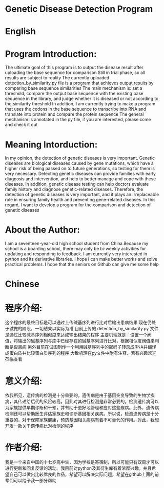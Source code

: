 #   Genetic Disease Detection Program


# English
# Program Introduction: 
The ultimate goal of this program is to output the disease result after uploading the base sequence for comparison
Still in trial phase, so all results are subject to reality
The currently uploaded detection_by_similarity.py file is a program that achieves output results by comparing base sequence similarities
The main mechanism is: set a threshold, compare the output base sequence with the existing base sequence in the library, and judge whether it is diseased or not according to the similarity threshold
In addition, I am currently trying to make a program that uses the codons in the base sequence to transcribe into RNA and translate into protein and compare the protein sequence
The general mechanism is annotated in the py file, if you are interested, please come and check it out

# Meaning Intorduction: 
In my opinion, the detection of genetic diseases is very important. Genetic diseases are biological diseases caused by gene mutations, which have a higher risk of being passed on to future generations, so testing for them is very necessary. Detecting genetic diseases can provide families with early diagnosis and intervention, and help to better manage and cope with these diseases. In addition, genetic disease testing can help doctors evaluate family history and diagnose genetic-related diseases. Therefore, the detection of genetic diseases is very important, and it plays an irreplaceable role in ensuring family health and preventing gene-related diseases. In this regard, I want to develop a program for the comparison and detection of genetic diseases

# About the Author: 
I am a seventeen-year-old high school student from China.Because my school is a boarding school, there may only be bi-weekly activities for updating and responding to feedback. I am currently very interested in python and its derivative libraries. I hope I can make better works and solve practical problems. I hope that the seniors on Github can give me some help

# Chinese
# 程序介绍: 
这个程序的最终目标是可以通过上传碱基序列进行比对后输出患病结果
现在仍处于试做的阶段，一切结果以实际为准
目前上传的 detection_by_similarity.py 文件是通过比较碱基序列相似度来达成输出结果的程序
主要机理就是：设置一个阀值，将输出的碱基序列与库中已经存在的碱基序列进行比对，根据相似度阀值来判断是否患病
另外目前在试图制作一个利用碱基序列中的密码子转录成RNA并翻译成蛋白质并比较蛋白质序列的程序
大致机理在py文件中附有注释，若有兴趣欢迎莅临查看

# 意义介绍: 
依我所见，遗传病的检测是十分重要的。遗传病是由于基因突变导致的生物学疾病，其传递给后代的风险较高，因此对其进行检测是非常必要的。检测遗传病可以为家族提供早期诊断和干预，并有助于更好地管理和应对这些疾病。此外，遗传病检测还可以帮助医生评估家族史和诊断基因相关疾病。所以说，检测遗传病是十分重要的，对于保障家族健康，预防基因相关疾病有着不可替代的作用。对此，我想开发一款关于遗传病比对检测的程序

# 作者介绍: 
我是一个来自中国的十七岁高中生，因为学校是寄宿制，所以可能只有双周才可以进行更新和回复反馈的活动。我目前对python及其衍生库有着浓厚兴趣，并且希望自己可以做出比较优良的作品，希望可以解决实际问题，希望在github上面的前辈们可以给予我一部分帮助
